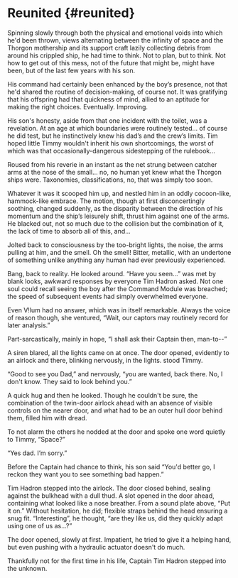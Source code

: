 # Reunited {#reunited}

Spinning slowly through both the physical and emotional voids into which he&#039;d been thrown, views alternating between the infinity of space and the Thorgon mothership and its support craft lazily collecting debris from around his crippled ship, he had time to think. Not to plan, but to think. Not how to get out of this mess, not of the future that might be, might have been, but of the last few years with his son.

His command had certainly been enhanced by the boy’s presence, not that he&#039;d shared the routine of decision-making, of course not. It was gratifying that his offspring had that quickness of mind, allied to an aptitude for making the right choices. Eventually. Improving.

His son&#039;s honesty, aside from that one incident with the toilet, was a revelation. At an age at which boundaries were routinely tested… of course he did test, but he instinctively knew his dad’s and the crew’s limits. Tim hoped little Timmy wouldn&#039;t inherit his own shortcomings, the worst of which was that occasionally-dangerous sidestepping of the rulebook…

Roused from his reverie in an instant as the net strung between catcher arms at the nose of the small… no, no human yet knew what the Thorgon ships were. Taxonomies, classifications, no, that was simply too soon.

Whatever it was it scooped him up, and nestled him in an oddly cocoon-like, hammock-like embrace. The motion, though at first disconcertingly soothing, changed suddenly, as the disparity between the direction of his momentum and the ship’s leisurely shift, thrust him against one of the arms. He blacked out, not so much due to the collision but the combination of it, the lack of time to absorb all of this, and…

Jolted back to consciousness by the too-bright lights, the noise, the arms pulling at him, and the smell. Oh the smell! Bitter, metallic, with an undertone of something unlike anything any human had ever previously experienced.

Bang, back to reality. He looked around. “Have you seen…” was met by blank looks, awkward responses by everyone Tim Hadron asked. Not one soul could recall seeing the boy after the Command Module was breached; the speed of subsequent events had simply overwhelmed everyone.

Even V!lum had no answer, which was in itself remarkable. Always the voice of reason though, she ventured, “Wait, our captors may routinely record for later analysis.”

Part-sarcastically, mainly in hope, “I shall ask their Captain then, man-to--”

A siren blared, all the lights came on at once. The door opened, evidently to an airlock and there, blinking nervously, in the lights. stood Timmy.

“Good to see you Dad,” and nervously, “you are wanted, back there. No, I don&#039;t know. They said to look behind you.”

A quick hug and then he looked. Though he couldn&#039;t be sure, the combination of the twin-door airlock ahead with an absence of visible controls on the nearer door, and what had to be an outer hull door behind them, filled him with dread.

To not alarm the others he nodded at the door and spoke one word quietly to Timmy, “Space?”

“Yes dad. I’m sorry.”

Before the Captain had chance to think, his son said “You&#039;d better go, I reckon they want you to see something bad happen.”

Tim Hadron stepped into the airlock. The door closed behind, sealing against the bulkhead with a dull thud. A slot opened in the door ahead, containing what looked like a nose breather. From a sound plate above, “Put it on.” Without hesitation, he did; flexible straps behind the head ensuring a snug fit. “Interesting”, he thought, “are they like us, did they quickly adapt using one of us as…?”

The door opened, slowly at first. Impatient, he tried to give it a helping hand, but even pushing with a hydraulic actuator doesn&#039;t do much.

Thankfully not for the first time in his life, Captain Tim Hadron stepped into the unknown.